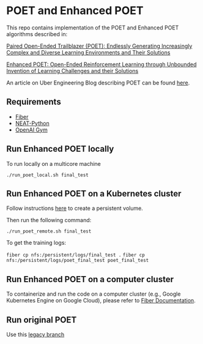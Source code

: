# POET and Enhanced POET

This repo contains implementation of the POET and Enhanced POET algorithms described in:

[Paired Open-Ended Trailblazer (POET): Endlessly Generating Increasingly Complex and Diverse Learning Environments and Their Solutions](https://arxiv.org/abs/1901.01753)

[Enhanced POET: Open-Ended Reinforcement Learning through Unbounded Invention of Learning Challenges and their Solutions](https://arxiv.org/abs/2003.08536)

An article on Uber Engineering Blog describing POET can be found [here](https://eng.uber.com/poet-open-ended-deep-learning/).

## Requirements

- [Fiber](https://uber.github.io/fiber/)
- [NEAT-Python](https://neat-python.readthedocs.io/en/latest/installation.html)
- [OpenAI Gym](https://github.com/openai/gym)

## Run Enhanced POET locally

To run locally on a multicore machine

```./run_poet_local.sh final_test```

## Run Enhanced POET on a Kubernetes cluster

Follow instructions [here](https://uber.github.io/fiber/advanced/#working-with-persistent-storage) to create a persistent volume.

Then run the following command:

```./run_poet_remote.sh final_test```

To get the training logs:

```fiber cp nfs:/persistent/logs/final_test .```
```fiber cp nfs:/persistent/logs/poet_final_test poet_final_test```

## Run Enhanced POET on a computer cluster

To containerize and run the code on a computer cluster (e.g., Google Kubernetes Engine on Google Cloud), please refer to [Fiber Documentation](https://uber.github.io/fiber/getting-started/#containerize-your-program).

## Run original POET

Use this [legacy branch](https://github.com/uber-research/poet/tree/original_poet)
